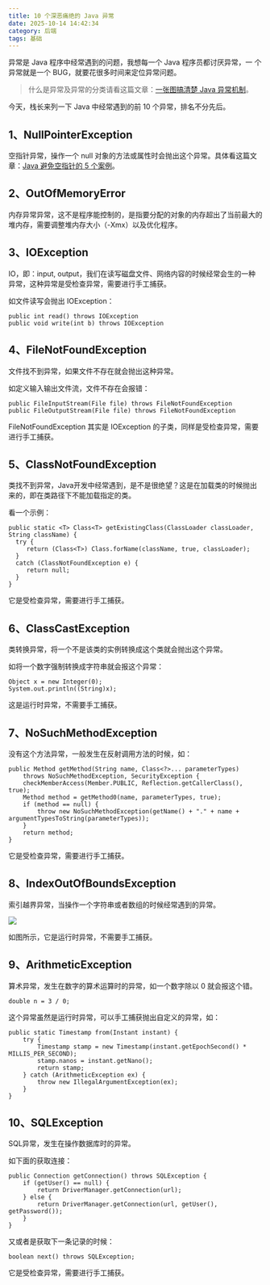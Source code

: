 ```yaml
---
title: 10 个深恶痛绝的 Java 异常
date: 2025-10-14 14:42:34
category: 后端
tags: 基础
---
```


异常是 Java 程序中经常遇到的问题，我想每一个 Java 程序员都讨厌异常，一 个异常就是一个 BUG，就要花很多时间来定位异常问题。

> 什么是异常及异常的分类请看这篇文章：[一张图搞清楚 Java 异常机制](https://mp.weixin.qq.com/s/xbopgxZ5BEDdSvwO9ad9Xg)。

今天，栈长来列一下 Java 中经常遇到的前 10 个异常，排名不分先后。

## 1、NullPointerException

空指针异常，操作一个 null 对象的方法或属性时会抛出这个异常。具体看这篇文章：[Java 避免空指针的 5 个案例](https://mp.weixin.qq.com/s/cmkKuhEZl1qx6TXPxvA5pw)。

## 2、OutOfMemoryError

内存异常异常，这不是程序能控制的，是指要分配的对象的内存超出了当前最大的堆内存，需要调整堆内存大小（-Xmx）以及优化程序。

## 3、IOException

IO，即：input, output，我们在读写磁盘文件、网络内容的时候经常会生的一种异常，这种异常是受检查异常，需要进行手工捕获。

如文件读写会抛出 IOException：

```
public int read() throws IOException
public void write(int b) throws IOException
```

## 4、FileNotFoundException

文件找不到异常，如果文件不存在就会抛出这种异常。

如定义输入输出文件流，文件不存在会报错：

```
public FileInputStream(File file) throws FileNotFoundException
public FileOutputStream(File file) throws FileNotFoundException
```

FileNotFoundException 其实是 IOException 的子类，同样是受检查异常，需要进行手工捕获。

## 5、ClassNotFoundException

类找不到异常，Java开发中经常遇到，是不是很绝望？这是在加载类的时候抛出来的，即在类路径下不能加载指定的类。

看一个示例：

```
public static <T> Class<T> getExistingClass(ClassLoader classLoader, String className) {
  try {
     return (Class<T>) Class.forName(className, true, classLoader);
  }
  catch (ClassNotFoundException e) {
     return null;
  }
}
```

它是受检查异常，需要进行手工捕获。

## 6、ClassCastException

类转换异常，将一个不是该类的实例转换成这个类就会抛出这个异常。

如将一个数字强制转换成字符串就会报这个异常：

```
Object x = new Integer(0);
System.out.println((String)x);
```

这是运行时异常，不需要手工捕获。

## 7、NoSuchMethodException

没有这个方法异常，一般发生在反射调用方法的时候，如：

```
public Method getMethod(String name, Class<?>... parameterTypes)
    throws NoSuchMethodException, SecurityException {
    checkMemberAccess(Member.PUBLIC, Reflection.getCallerClass(), true);
    Method method = getMethod0(name, parameterTypes, true);
    if (method == null) {
        throw new NoSuchMethodException(getName() + "." + name + argumentTypesToString(parameterTypes));
    }
    return method;
}
```

它是受检查异常，需要进行手工捕获。

## 8、IndexOutOfBoundsException

索引越界异常，当操作一个字符串或者数组的时候经常遇到的异常。

![](http://qianniu.javastack.cn/18-12-12/80818264.jpg)

如图所示，它是运行时异常，不需要手工捕获。

## 9、ArithmeticException

算术异常，发生在数字的算术运算时的异常，如一个数字除以 0 就会报这个错。

```
double n = 3 / 0;
```

这个异常虽然是运行时异常，可以手工捕获抛出自定义的异常，如：

```
public static Timestamp from(Instant instant) {
    try {
        Timestamp stamp = new Timestamp(instant.getEpochSecond() * MILLIS_PER_SECOND);
        stamp.nanos = instant.getNano();
        return stamp;
    } catch (ArithmeticException ex) {
        throw new IllegalArgumentException(ex);
    }
}
```

## 10、SQLException

SQL异常，发生在操作数据库时的异常。

如下面的获取连接：

```
public Connection getConnection() throws SQLException {
    if (getUser() == null) {
        return DriverManager.getConnection(url);
    } else {
        return DriverManager.getConnection(url, getUser(), getPassword());
    }
}
```

又或者是获取下一条记录的时候：

```
boolean next() throws SQLException;
```

它是受检查异常，需要进行手工捕获。


